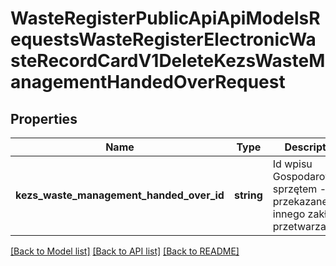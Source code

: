 # WasteRegisterPublicApiApiModelsRequestsWasteRegisterElectronicWasteRecordCardV1DeleteKezsWasteManagementHandedOverRequest

## Properties
Name | Type | Description | Notes
------------ | ------------- | ------------- | -------------
**kezs_waste_management_handed_over_id** | **string** | Id wpisu Gospodarowanie sprzętem - przekazane do innego zakładu przetwarzania | [optional] 

[[Back to Model list]](../README.md#documentation-for-models) [[Back to API list]](../README.md#documentation-for-api-endpoints) [[Back to README]](../README.md)


